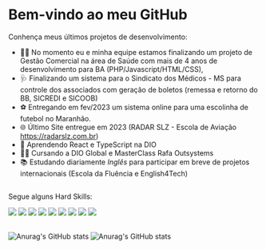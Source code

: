 ### <h1>Bem-vindo ao meu GitHub</h1>

Conhença meus últimos projetos de desenvolvimento:

- 👨‍⚕️ No momento eu e minha equipe estamos finalizando um projeto de Gestão Comercial na área de Saúde com mais de 4 anos de desenvolvimento para BA (PHP/Javascript/HTML/CSS), 
- 🩺 Finalizando um sistema para o Sindicato dos Médicos - MS para controle dos associados com geração de boletos (remessa e retorno do BB, SICREDI e SICOOB)
- ⚽ Entregando em fev/2023 um sistema online para uma escolinha de futebol no Maranhão.
- 🌐 Último Site entregue em 2023 (RADAR SLZ - Escola de Aviação https://radarslz.com.br)
- 📖 Aprendendo React e TypeScript na DIO
- 🧑‍🏫 Cursando a DIO Global e MasterClass Rafa Outsystems
- 📚 Estudando diariamente _Inglês_ para participar em breve de projetos internacionais (Escola da Fluência e English4Tech)

## 

Segue alguns Hard Skills:

<img src="https://img.shields.io/badge/PHP-777BB4?style=for-the-badge&logo=php&logoColor=white"/> <img src="https://img.shields.io/badge/JavaScript-323330?style=for-the-badge&logo=javascript&logoColor=F7DF1E"/>
<img src="https://img.shields.io/badge/HTML5-E34F26?style=for-the-badge&logo=html5&logoColor=white"/>
<img src="https://img.shields.io/badge/CSS3-1572B6?style=for-the-badge&logo=css3&logoColor=white"/>
<img src="https://img.shields.io/badge/Bootstrap-563D7C?style=for-the-badge&logo=bootstrap&logoColor=white"/> 
<img src="https://img.shields.io/badge/jQuery-0769AD?style=for-the-badge&logo=jquery&logoColor=white"/>
<img src="https://img.shields.io/badge/Jira-0052CC?style=for-the-badge&logo=Jira&logoColor=white"/>
<img src="https://img.shields.io/badge/MySQL-00000F?style=for-the-badge&logo=mysql&logoColor=white"/>
<img src="https://aws.eti.br/aws/badge/badge-outsystems.jpg"/>

##

![Anurag's GitHub stats](https://github-readme-stats.vercel.app/api?username=lorovictor&theme=tokyonight&show_icons=true&count_private=true)
![Anurag's GitHub stats](https://github-readme-stats.vercel.app/api/top-langs/?username=lorovictor&layout=compact&langs_count=8&theme=tokyonight)
